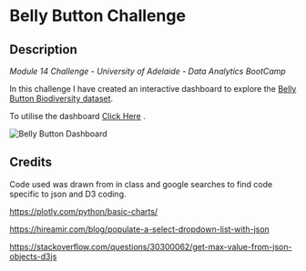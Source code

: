 # Belly Button Challenge

## Description
_Module 14 Challenge - University of Adelaide - Data Analytics BootCamp_

In this challenge I have created an interactive dashboard to explore the [Belly Button Biodiversity dataset](http://robdunnlab.com/projects/belly-button-biodiversity/).

To utilise the dashboard [Click Here](https://wickedwes78.github.io/belly-button-challenge/) .

![Belly Button Dashboard](https://github.com/wickedwes78/belly-button-challenge/assets/127099343/609c6ba0-2153-4bcb-bece-f2ce5d3aa9ac)

## Credits

Code used was drawn from in class and google searches to find code specific to json and D3 coding.

https://plotly.com/python/basic-charts/

https://hireamir.com/blog/populate-a-select-dropdown-list-with-json

https://stackoverflow.com/questions/30300062/get-max-value-from-json-objects-d3js

